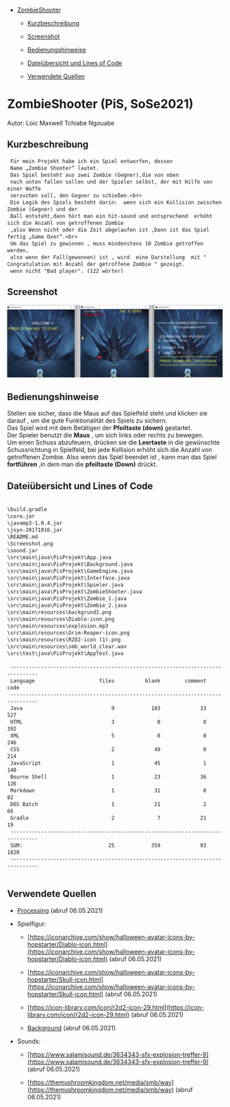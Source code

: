 - [ZombieShooter](#ZombieShooter)
      
     - [Kurzbeschreibung](#Kurzbeschreibung)
     
     - [Screenshot](#Screenshot)
     
     - [Bedienungshinweise](#Bedienungshinweise)
     
     - [Dateiübersicht und Lines of Code](#Dateiübersicht-und-Lines-of-Code)
     
     - [Verwendete Quellen](#Verwendete-Quellen)
     
     
# ZombieShooter (PiS, SoSe2021)

Autor: Loic Maxwell Tchiabe Ngouabe

## Kurzbeschreibung

     Für mein Projekt habe ich ein Spiel entworfen, dessen
     Name „Zombie Shooter“ lautet.
     Das Spiel besteht aus zwei Zombie (Gegner),die von oben 
     nach unten fallen sollen und der Spieler selbst, der mit Hilfe von einer Waffe
     versuchen soll, den Gegner zu schießen.<br>
     Die Logik des Spiels besteht darin:  wenn sich ein Kollision zwischen Zombie (Gegner) und der 
     Ball entsteht,dann hört man ein hit-sound und entsprechend  erhöht sich die Anzahl von getroffenen Zombie
     ,also Wenn nicht oder die Zeit abgelaufen ist ,Dann ist das Spiel fertig „Game Over“.<br>
     Um das Spiel zu gewinnen , muss mindenstens 10 Zombie getroffen werden, 
     also wenn der Fall(gewonnen) ist , wird  eine Darstellung  mit " Congratulation mit Anzahl der getroffene Zombie " gezeigt.
     wenn nicht "Bad player". (122 wörter)

## Screenshot

![Screenshot](Screenshot.png)

## Bedienungshinweise

Stellen sie sicher, dass die Maus auf das Spielfeld steht und klicken sie darauf , 
um die gute Funktionalität des Spiels zu sichern.<br>
Das Spiel wird mit dem Betätigen der **Pfeiltaste (down)** gestartet.<br>
Der Spieler benutzt die **Maus** , um sich links oder rechts zu bewegen.<br>
Um einen Schuss abzufeuern, drücken sie die **Leertaste** in die gewünschte Schussrichtung in Spielfeld, 
bei jede Kollision erhöht sich die Anzahl von getroffenen Zombie.
Also wenn das Spiel beendet ist , kann man das Spiel **fortführen** ,in dem man die **pfeiltaste (Down)** drückt.

## Dateiübersicht und Lines of Code

~~~
 
\build.gradle
\core.jar
\javamp3-1.0.4.jar
\jsyn-20171016.jar
\README.md
\Screenshot.png
\sound.jar
\src\main\java\PisProjekt\App.java
\src\main\java\PisProjekt\Background.java
\src\main\java\PisProjekt\GameEngine.java
\src\main\java\PisProjekt\Interface.java
\src\main\java\PisProjekt\Spieler.java
\src\main\java\PisProjekt\ZombieShooter.java
\src\main\java\PisProjekt\Zombie_1.java
\src\main\java\PisProjekt\Zombie_2.java
\src\main\resources\backgrund2.png
\src\main\resources\Diablo-icon.png
\src\main\resources\explosion.mp3
\src\main\resources\Grim-Reaper-icon.png
\src\main\resources\R2D2-icon (1).png
\src\main\resources\smb_world_clear.wav
\src\test\java\PisProjekt\AppTest.java
 
 -------------------------------------------------------------------------------
 Language                     files          blank        comment           code
 -------------------------------------------------------------------------------
 Java                             9            183             33            527
 HTML                             3              0              0            392
 XML                              5              0              0            246
 CSS                              2             49              0            214
 JavaScript                       1             45              1            148
 Bourne Shell                     1             23             36            126
 Markdown                         1             31              0             82
 DOS Batch                        1             21              2             66
 Gradle                           2              7             21             19
 -------------------------------------------------------------------------------
 SUM:                            25            359             93           1820
 -------------------------------------------------------------------------------


~~~

## Verwendete Quellen

- [Processing](https://processing.org/reference/) (abruf 06.05.2021)

- Spielfigur:
  
  - [https://iconarchive.com/show/halloween-avatar-icons-by-hopstarter/Diablo-icon.html](https://iconarchive.com/show/halloween-avatar-icons-by-hopstarter/Diablo-icon.html) (abruf 06.05.2021)
  
  - [https://iconarchive.com/show/halloween-avatar-icons-by-hopstarter/Skull-icon.html](https://iconarchive.com/show/halloween-avatar-icons-by-hopstarter/Skull-icon.html) (abruf 06.05.2021)
  
  - [https://icon-library.com/icon/r2d2-icon-29.html](https://icon-library.com/icon/r2d2-icon-29.html) (abruf 06.05.2021)
  
  - [Background](https://cdn.slashgear.com/wp-content/uploads/2020/04/star-wars-backgrounds-24.jpg) (abruf 06.05.2021)
 
 - Sounds:
 
   - [https://www.salamisound.de/3634343-sfx-explosion-treffer-9](https://www.salamisound.de/3634343-sfx-explosion-treffer-9) (abruf 06.05.2021)
   
   - [https://themushroomkingdom.net/media/smb/wav](https://themushroomkingdom.net/media/smb/wav) (abruf 06.05.2021)
   
